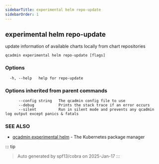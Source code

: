 ```yaml
---
sidebarTitle: experimental helm repo-update
sidebarOrder: 1
---
```


## experimental helm repo-update

update information of available charts locally from chart repositories

```
qcadmin experimental helm repo-update [flags]
```

### Options

```
  -h, --help   help for repo-update
```

### Options inherited from parent commands

```
      --config string   The qcadmin config file to use
      --debug           Prints the stack trace if an error occurs
      --silent          Run in silent mode and prevents any qcadmin log output except panics & fatals
```

### SEE ALSO

* [qcadmin experimental helm](experimental_helm.md)	 - The Kubernetes package manager

::: tip
>Auto generated by spf13/cobra on 2025-Jan-17
:::